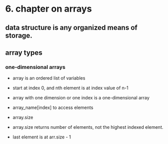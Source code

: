 # 6. chapter on arrays

## data structure is any organized means of storage. 



## array types 

### one-dimensional arrays
- array is an ordered list of variables
- start at index 0, and nth element is at index value of n-1
- array with one dimension or one index is a one-dimensional array


- array_name[index] to access elements
- array.size
- array.size returns number of elements, not the highest indexed element. 
- last element is at arr.size - 1
